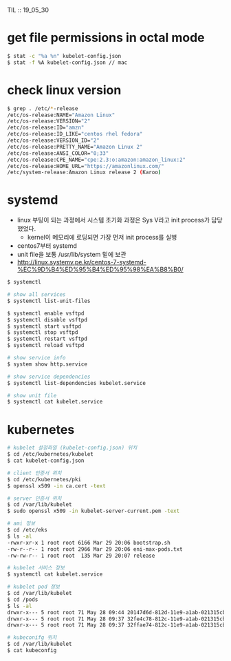 TIL :: 19_05_30

# get file permissions in octal mode 
```sh
$ stat -c "%a %n" kubelet-config.json
$ stat -f %A kubelet-config.json // mac
```

# check linux version
```sh
$ grep . /etc/*-release
/etc/os-release:NAME="Amazon Linux"
/etc/os-release:VERSION="2"
/etc/os-release:ID="amzn"
/etc/os-release:ID_LIKE="centos rhel fedora"
/etc/os-release:VERSION_ID="2"
/etc/os-release:PRETTY_NAME="Amazon Linux 2"
/etc/os-release:ANSI_COLOR="0;33"
/etc/os-release:CPE_NAME="cpe:2.3:o:amazon:amazon_linux:2"
/etc/os-release:HOME_URL="https://amazonlinux.com/"
/etc/system-release:Amazon Linux release 2 (Karoo)
```


# systemd
- linux 부팅이 되는 과정에서 시스템 초기화 과정은 Sys V라고 init process가 담당했었다.
  - kernel이 메모리에 로딩되면 가장 먼저 init process를 실행
- centos7부터 systemd
- unit file을 보통 /usr/lib/system 밑에 보관
- http://linux.systemv.pe.kr/centos-7-systemd-%EC%9D%B4%ED%95%B4%ED%95%98%EA%B8%B0/
```sh
$ systemctl

# show all services
$ systemctl list-unit-files

$ systemctl enable vsftpd
$ systemctl disable vsftpd
$ systemctl start vsftpd
$ systemctl stop vsftpd
$ systemctl restart vsftpd
$ systemctl reload vsftpd

# show service info
$ system show http.service

# show service dependencies
$ systemctl list-dependencies kubelet.service

# show unit file
$ systemctl cat kubelet.service
```

# kubernetes
```sh
# kubelet 설정파일 (kubelet-config.json) 위치
$ cd /etc/kubernetes/kubelet
$ cat kubelet-config.json

# client 인증서 위치
$ cd /etc/kubernetes/pki
$ openssl x509 -in ca.cert -text

# server 인증서 위치
$ cd /var/lib/kubelet
$ sudo openssl x509 -in kubelet-server-current.pem -text

# ami 정보 
$ cd /etc/eks
$ ls -al
-rwxr-xr-x 1 root root 6166 Mar 29 20:06 bootstrap.sh
-rw-r--r-- 1 root root 2966 Mar 29 20:06 eni-max-pods.txt
-rw-rw-r-- 1 root root  135 Mar 29 20:07 release

# kubelet 서비스 정보
$ systemctl cat kubelet.service

# kubelet pod 정보
$ cd /var/lib/kubelet
$ cd /pods
$ ls -al
drwxr-x--- 5 root root 71 May 28 09:44 20147d6d-812d-11e9-a1ab-021315cbaade
drwxr-x--- 5 root root 71 May 28 09:37 32fe4c78-812c-11e9-a1ab-021315cbaade
drwxr-x--- 5 root root 71 May 28 09:37 32ffae74-812c-11e9-a1ab-021315cbaade

# kubeconifg 위치
$ cd /var/lib/kubelet
$ cat kubeconfig
```